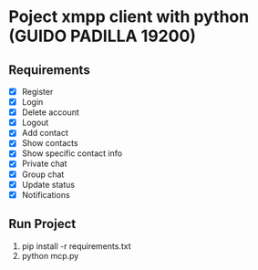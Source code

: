 # Poject xmpp client with python (GUIDO PADILLA 19200)

## Requirements

- [x] Register
- [x] Login
- [x] Delete account
- [x] Logout
- [x] Add contact
- [x] Show contacts
- [x] Show specific contact info
- [x] Private chat
- [x] Group chat
- [x] Update status
- [x] Notifications

## Run Project

1. pip install -r requirements.txt
2. python mcp.py
